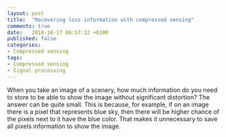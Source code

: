 ```yaml
---
layout: post
title:  "Recovering loss information with compressed sensing"
comments: true
date:   2018-10-17 08:57:32 +0100
published: false
categories:
- Compressed sensing
tags:
- Compressed sensing
- Signal processing
---
```


When you take an image of a scenery, how much information do you need to store
to be able to show the image without significant distortion? The answer can be
quite small. This is because, for example, if on an image there is a pixel
that represents blue sky, then there will be higher chance of the pixels next
to it have the blue color. That makes it unnecessary to save all pixels
information to show the image.
